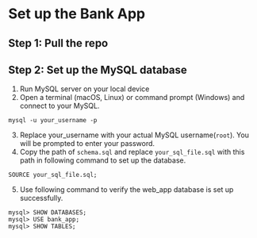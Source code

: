 # Set up the Bank App
## Step 1: Pull the repo 
## Step 2: Set up the MySQL database
1. Run MySQL server on your local device
2. Open a terminal (macOS, Linux) or command prompt (Windows) and connect to your MySQL.

```
mysql -u your_username -p
```
3. Replace your_username with your actual MySQL username(`root`). You will be prompted to enter your password.
4. Copy the path of `schema.sql` and replace `your_sql_file.sql` with this path in following command to set up the database.
```
SOURCE your_sql_file.sql;
```
5. Use following command to verify the web_app database is set up successfully. 
```
mysql> SHOW DATABASES;
mysql> USE bank_app;
mysql> SHOW TABLES;
```
